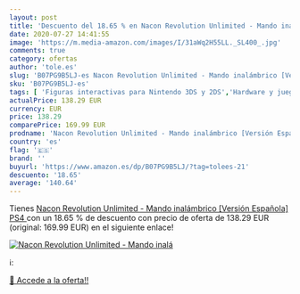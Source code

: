```yaml
---
layout: post
title: 'Descuento del 18.65 % en Nacon Revolution Unlimited - Mando inalá'
date: 2020-07-27 14:41:55
image: 'https://m.media-amazon.com/images/I/31aWq2H55LL._SL400_.jpg'
comments: true
category: ofertas
author: 'tole.es'
slug: 'B07PG9B5LJ-es Nacon Revolution Unlimited - Mando inalámbrico [Versión...'
sku: 'B07PG9B5LJ-es'
tags: [ 'Figuras interactivas para Nintendo 3DS y 2DS','Hardware y juegos para Nintendo 3DS y 2DS','Hardware y juegos para Nintendo Switch','Juegos para Nintendo Switch','Sistemas precursores y micro consolas','Videojuegos','ps4', ]
actualPrice: 138.29 EUR
currency: EUR
price: 138.29
comparePrice: 169.99 EUR
prodname: 'Nacon Revolution Unlimited - Mando inalámbrico [Versión Española]  PS4 '
country: 'es'
flag: '🇪🇸'
brand: ''
buyurl: 'https://www.amazon.es/dp/B07PG9B5LJ/?tag=tolees-21'
descuento: '18.65'
average: '140.64'
---
```


Tienes [Nacon Revolution Unlimited - Mando inalámbrico [Versión Española]  PS4 ](https://www.amazon.es/dp/B07PG9B5LJ/?tag=tolees-21) con un 18.65 % de descuento con precio de oferta de 138.29 EUR (original: 169.99 EUR) en el siguiente enlace!

[![Nacon Revolution Unlimited - Mando inalá](https://m.media-amazon.com/images/I/31aWq2H55LL._SL400_.jpg)](https://www.amazon.es/dp/B07PG9B5LJ/?tag=tolees-21)

ℹ️:


[🛒 Accede a la oferta!!](https://www.amazon.es/dp/B07PG9B5LJ/?tag=tolees-21)
